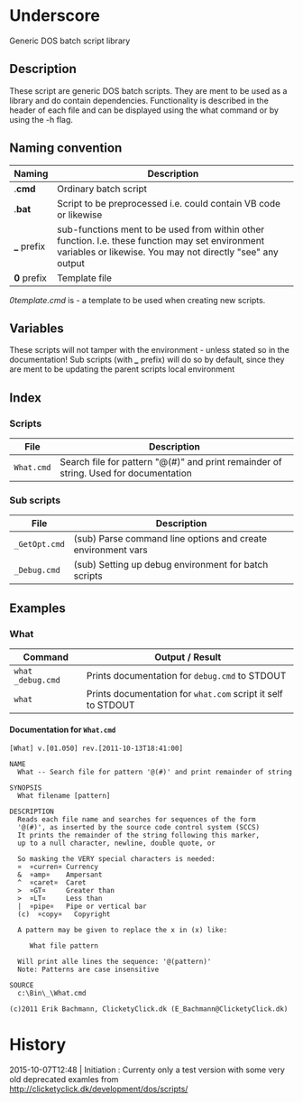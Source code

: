 # Underscore
Generic DOS batch script library
## Description

These script are generic DOS batch scripts. They are ment to be used as a library and do contain dependencies.
Functionality is described in the header of each file and can be displayed using the what command or by using the -h flag.

## Naming convention
Naming | Description
-----|------------
.**cmd** | Ordinary batch script
.**bat** | Script to be preprocessed i.e. could contain VB code or likewise
**_** prefix | sub-functions ment to be used from within other function. I.e. these function may set environment variables or likewise. You may not directly "see" any output
**0** prefix | Template file 

*0template.cmd* is - a template to be used when creating new scripts.

## Variables

These scripts will not tamper with the environment - unless stated so in the documentation!
Sub scripts (with **_** prefix) will do so by default, since they are ment to be updating the parent scripts local environment

## Index

### Scripts
File | Description
---|---
`What.cmd`      | Search file for pattern "@(#)" and print remainder of string. Used for documentation

### Sub scripts
File | Description
---|---
`_GetOpt.cmd`   | (sub) Parse command line options and create environment vars
`_Debug.cmd`    | (sub) Setting up debug environment for batch scripts

## Examples

### What

Command | Output / Result
---|---
`what _debug.cmd`   | Prints documentation for `debug.cmd` to STDOUT
`what`   | Prints documentation for `what.com` script it self to STDOUT

#### Documentation for `What.cmd`
```
[What] v.[01.050] rev.[2011-10-13T18:41:00]

NAME
  What -- Search file for pattern '@(#)' and print remainder of string

SYNOPSIS
  What filename [pattern]

DESCRIPTION
  Reads each file name and searches for sequences of the form
  '@(#)', as inserted by the source code control system (SCCS)
  It prints the remainder of the string following this marker,
  up to a null character, newline, double quote, or

  So masking the VERY special characters is needed:
  ¤  ¤curren¤ Currency
  &  ¤amp¤    Ampersant
  ^  ¤caret¤  Caret
  >  ¤GT¤     Greater than
  >  ¤LT¤     Less than
  |  ¤pipe¤   Pipe or vertical bar
  (c)  ¤copy¤   Copyright

  A pattern may be given to replace the x in (x) like:

     What file pattern

  Will print alle lines the sequence: '@(pattern)'
  Note: Patterns are case insensitive

SOURCE
  c:\Bin\_\What.cmd

(c)2011 Erik Bachmann, ClicketyClick.dk (E_Bachmann@ClicketyClick.dk)
```

# History

2015-10-07T12:48 | Initiation : Currenty only a test version with some very old deprecated examles from http://clicketyclick.dk/development/dos/scripts/

